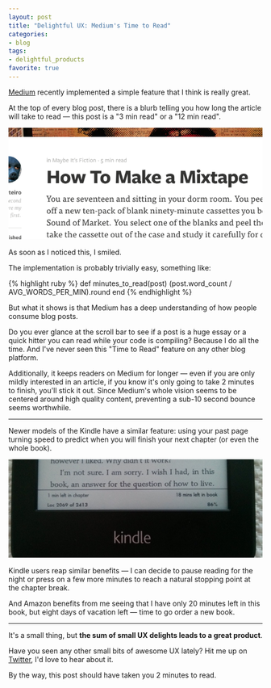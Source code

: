 ```yaml
---
layout: post
title: "Delightful UX: Medium's Time to Read"
categories:
- blog
tags:
- delightful_products
favorite: true
---
```


[Medium][m] recently implemented a simple feature that I think is 
really great.

[m]: https://medium.com

At the top of every blog post, there is a blurb telling you how long the
article will take to read &mdash; this post is a "3 min read" or a "12 min read".

<div class="pic">
  <a href="https://medium.com/maybe-its-fiction/f7bbc3aa2419">
    <img alt="Medium's Time to Read" src="/static/medium-time-to-read.png">
  </a>
</div>

As soon as I noticed this, I smiled. 

The implementation is probably trivially easy, something like:

{% highlight ruby %}
def minutes_to_read(post)
  (post.word_count / AVG_WORDS_PER_MIN).round
end
{% endhighlight %}

But what it shows is that Medium has a deep understanding of how people consume
blog posts. 

Do you ever glance at the scroll bar to see if a post is a huge essay or a quick 
hitter you can read while your code is compiling? Because I do all the time. And 
I've never seen this "Time to Read" feature on any other blog platform.

Additionally, it keeps readers on Medium for longer &mdash; even if you are
only mildly interested in an article, if you know it's only going to take 2
minutes to finish, you'll stick it out. Since Medium's whole vision seems to 
be centered around high quality content, preventing a sub-10 second bounce seems 
worthwhile.

---

Newer models of the Kindle have a similar feature: using your past page turning
speed to predict when you will finish your next chapter (or even the whole book).

<div class="pic">
  <img alt="Kindle's Time Left in Chapter/Book" src="/static/kindle-time-to-read.jpg">
</div>

Kindle users reap similar benefits &mdash; I can decide to pause reading for the 
night or press on a few more minutes to reach a natural stopping point at the 
chapter break. 

And Amazon benefits from me seeing that I have only 20 minutes left in this
book, but eight days of vacation left &mdash; time to go order a new book.

---

It's a small thing, but **the sum of small UX delights leads to a great product**.

Have you seen any other small bits of awesome UX lately? Hit me up 
on [Twitter][tw], I'd love to hear about it.

By the way, this post should have taken you 2 minutes to read.

[tw]: https://twitter.com/_swanson
